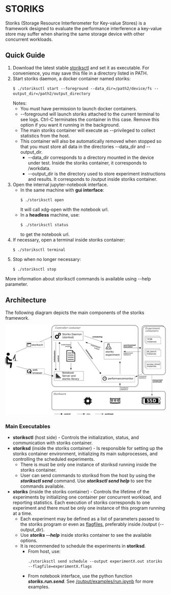 # STORIKS

Storiks (Storage Resource Interferometer for Key-value Stores) is a framework designed to evaluate the performance interference a key-value store may suffer when sharing the same storage device with other concurrent workloads.

## Quick Guide

1. Download the latest stable [storiksctl](https://github.com/alange0001/storiks/raw/stable/storiksctl) and set it as executable.
	For convenience, you may save this file in a directory listed in PATH.
1. Start storiks daemon, a docker container named storiks:
	```
	$ ./storiksctl start --foreground --data_dir=/path2/device/fs --output_dir=/path2/output_directory
	```
	Notes:
	 * You must have permission to launch docker containers.
	 * --foreground will launch storiks attached to the current terminal to see logs. Ctrl-C terminates the container in this case. Remove this option if you want it running in the background.
	 * The main storiks container will execute as --privileged to collect statistics from the host.
	 * This container will also be automatically removed when stopped so that you must store all data in the directories --data_dir and --output_dir.
	   * --data_dir corresponds to a directory mounted in the device under test. Inside the storiks container, it corresponds to /workdata.
	   * --output_dir is the directory used to store experiment instructions and results. It corresponds to /output inside storiks container.
1. Open the internal jupyter-notebook interface.
	* In the same machine with **gui interface**:
		```
		$ ./storiksctl open
		```
		It will call xdg-open with the notebook url.
	* In a **headless** machine, use:
		```
		$ ./storiksctl status
		```
		to get the notebook url.
1. If necessary, open a terminal inside storiks container:
	```
	$ ./storiksctl terminal
	```
1. Stop when no longer necessary:
	```
	$ ./storiksctl stop
	```

More information about storiksctl commands is available using --help parameter.

## Architecture

The following diagram depicts the main components of the storiks framework.

![Storiks Architecture](.img/storiks.png)

### Main Executables

* **storiksctl** (host side) - Controls the initialization, status, and communication with storiks container.
* **storiksd** (inside the storiks container) - Is responsible for setting up the storiks container environment, initializing its main subprocesses, and controlling the scheduled experiments.
	* There is must be only one instance of storiksd running inside the storiks container.
	* User can send commands to storiksd from the host by using the ***storiksctl send*** command. Use ***storiksctl send help*** to see the commands available.
* **storiks** (inside the storiks container) - Controls the lifetime of the experiments by initializing one container per concurrent workload, and reporting statistics. Each execution of storiks corresponds to one experiment and there must be only one instance of this program running at a time.
	* Each experiment may be defined as a list of parameters passed to the storiks program or even as [flagfiles](https://gflags.github.io/gflags/), preferably inside /output (--output_dir).
	* Use ***storiks --help*** inside storiks container to see the available options.
	* It is recommended to schedule the experiments in **storiksd**.
		* From host, use:
			```
			./storiksctl send schedule --output experimentX.out storiks --flagfile=experimentX.flags
			```
		* From notebook interface, use the python function ***storiks.run.send***. See [/output/examples/run.ipynb](examples/examples/run.ipynb) for more examples.
